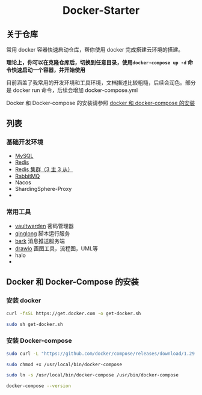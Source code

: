 <div align="center">
<h1 align="center">Docker-Starter</h1>

</div>

## 关于仓库

常用 docker 容器快速启动仓库，帮你使用 docker 完成搭建云环境的搭建。

**理论上，你可以在克隆仓库后，切换到任意目录，使用`docker-compose up -d` 命令快速启动一个容器，并开始使用**

目前涵盖了我常用的开发环境和工具环境，文档描述比较粗糙，后续会润色。部分是 docker run 命令，后续会增加 docker-compose.yml

Docker 和 Docker-compose 的安装请参照 [docker 和 docker-compose 的安装](#docker和docker-compose的安装)

## 列表

### 基础开发环境

- [MySQL](MySQL/)
- [Redis](redis/)
- [Redis 集群（3 主 3 从）](redis-cluster/)
- [RabbitMQ](rabbit-mq/)
- Nacos
- ShardingSphere-Proxy
-

### 常用工具

- [vaultwarden](vaultwarden/) 密码管理器
- [qinglong](qinglong/) 脚本运行服务
- [bark](bark/) 消息推送服务端
- [drawio](drawio/) 画图工具，流程图，UML等
- halo
- 

## Docker 和 Docker-Compose 的安装

### 安装 docker

```bash
curl -fsSL https://get.docker.com -o get-docker.sh

sudo sh get-docker.sh
```

### 安装 Docker-compose

```bash
sudo curl -L "https://github.com/docker/compose/releases/download/1.29.2/docker-compose-$(uname -s)-$(uname -m)" -o /usr/local/bin/docker-compose

sudo chmod +x /usr/local/bin/docker-compose

sudo ln -s /usr/local/bin/docker-compose /usr/bin/docker-compose

docker-compose --version
```
